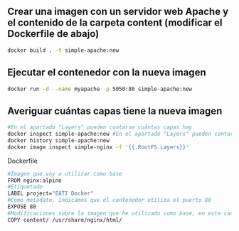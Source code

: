 
## Crear una imagen con un servidor web Apache y el contenido de la carpeta content (modificar el  Dockerfile de abajo)

```bash
docker build . -t simple-apache:new
```
## Ejecutar el contenedor con la nueva imagen

```bash
docker run -d --name myapache -p 5050:80 simple-apache:new
```

## Averiguar cuántas capas tiene la nueva imagen

```bash
#En el apartado "Layers" pueden contarse cuántas capas hay
docker inspect simple-apache:new #En el apartado "Layers" pueden contarse cuántas capas hay
docker history simple-apache:new 
docker image inspect simple-nginx -f '{{.RootFS.Layers}}'
```

Dockerfile

```bash
#Imagen que voy a utilizar como base
FROM nginx:alpine
#Etiquetado
LABEL project="EATI Docker"
#Como metadato, indicamos que el contenedor utiliza el puerto 80
EXPOSE 80
#Modificaciones sobre la imagen que he utilizado como base, en este caso alpine
COPY content/ /usr/share/nginx/html/
```
